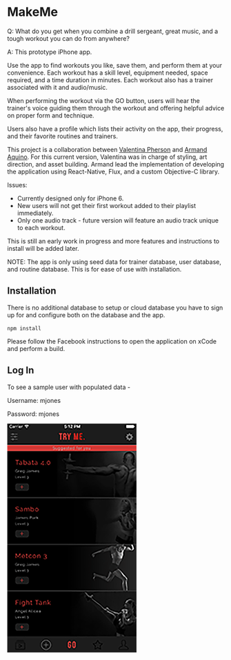 # MakeMe

Q: What do you get when you combine a drill sergeant, great music, and a tough workout you can do from anywhere?

A: This prototype iPhone app.

Use the app to find workouts you like, save them, and perform them at your convenience. Each workout has a skill level, equipment needed, space required, and a time duration in minutes. Each workout also has a trainer associated with it and audio/music.

When performing the workout via the GO button, users will hear the trainer's voice guiding them through the workout and offering helpful advice on proper form and technique.

Users also have a profile which lists their activity on the app, their progress, and their favorite routines and trainers.

This project is a collaboration between [Valentina Pherson](https://github.com/VisValentina) and [Armand Aquino](https://github.com/apaquino).
For this current version, Valentina was in charge of styling, art direction, and asset building. Armand lead the implementation of developing the application using React-Native, Flux, and a custom Objective-C library.

Issues:
* Currently designed only for iPhone 6.
* New users will not get their first workout added to their playlist immediately.
* Only one audio track - future version will feature an audio track unique to each workout.

This is still an early work in progress and more features and instructions to install will be added later.

NOTE:  The app is only using seed data for trainer database, user database, and routine database.  This is for ease of use with installation.  

## Installation
There is no additional database to setup or cloud database you have to sign up for and configure both on the database and the app.

```
npm install
```

Please follow the Facebook instructions to open the application on xCode and perform a build.

## Log In
  To see a sample user with populated data -

  Username: mjones

  Password: mjones

<img src="https://raw.githubusercontent.com/apaquino/MakeMe/master/screenShot.png" alt="screenshot" style="width: 300px;"/>
